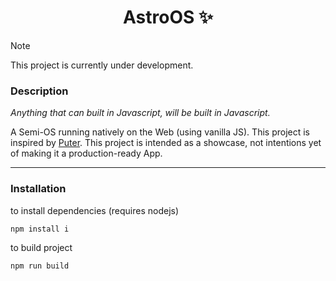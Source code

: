 <h1 align="center"><strong>AstroOS</strong> ✨</h1> 

> [!NOTE]  
> This project is currently under development.


### Description
*Anything that can built in Javascript, will be built in Javascript.*
<p>
A Semi-OS running natively on the Web (using vanilla JS). This project is inspired by <a href="https://puter.com">Puter</a>. 
This project is intended as a showcase, not intentions yet of making it a production-ready App.
</p>

-----
### Installation
to install dependencies (requires nodejs)
```bash
npm install i
```
to build project
```bash
npm run build
```
